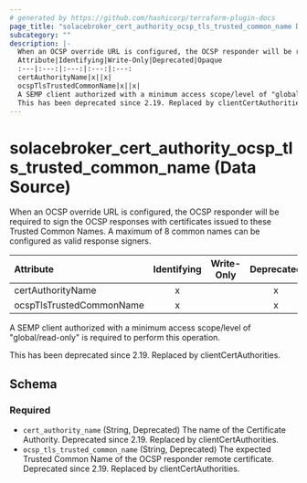 ```yaml
---
# generated by https://github.com/hashicorp/terraform-plugin-docs
page_title: "solacebroker_cert_authority_ocsp_tls_trusted_common_name Data Source - solacebroker"
subcategory: ""
description: |-
  When an OCSP override URL is configured, the OCSP responder will be required to sign the OCSP responses with certificates issued to these Trusted Common Names. A maximum of 8 common names can be configured as valid response signers.
  Attribute|Identifying|Write-Only|Deprecated|Opaque
  :---|:---:|:---:|:---:|:---:
  certAuthorityName|x||x|
  ocspTlsTrustedCommonName|x||x|
  A SEMP client authorized with a minimum access scope/level of "global/read-only" is required to perform this operation.
  This has been deprecated since 2.19. Replaced by clientCertAuthorities.
---
```


# solacebroker_cert_authority_ocsp_tls_trusted_common_name (Data Source)

When an OCSP override URL is configured, the OCSP responder will be required to sign the OCSP responses with certificates issued to these Trusted Common Names. A maximum of 8 common names can be configured as valid response signers.


Attribute|Identifying|Write-Only|Deprecated|Opaque
:---|:---:|:---:|:---:|:---:
certAuthorityName|x||x|
ocspTlsTrustedCommonName|x||x|



A SEMP client authorized with a minimum access scope/level of "global/read-only" is required to perform this operation.

This has been deprecated since 2.19. Replaced by clientCertAuthorities.



<!-- schema generated by tfplugindocs -->
## Schema

### Required

- `cert_authority_name` (String, Deprecated) The name of the Certificate Authority. Deprecated since 2.19. Replaced by clientCertAuthorities.
- `ocsp_tls_trusted_common_name` (String, Deprecated) The expected Trusted Common Name of the OCSP responder remote certificate. Deprecated since 2.19. Replaced by clientCertAuthorities.


